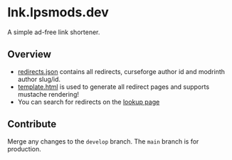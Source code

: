 # lnk.lpsmods.dev

A simple ad-free link shortener.

## Overview

- [redirects.json](https://github.com/legopitstop/lnk.lpsmods.dev/blob/develop/redirects.json) contains all redirects, curseforge author id and modrinth author slug/id.
- [template.html](https://github.com/legopitstop/lnk.lpsmods.dev/blob/develop/template.html) is used to generate all redirect pages and supports mustache rendering!
- You can search for redirects on the [lookup page](https://lnk.lpsmods.dev/lookup)

## Contribute

Merge any changes to the `develop` branch. The `main` branch is for production.
